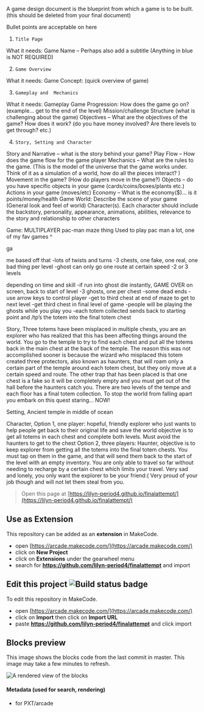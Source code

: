  A game design document is the blueprint from which a game is to be built.  
(this should be deleted from your final document) 

Bullet points are acceptable on here
 
1.     Title Page  
What it needs: Game Name – Perhaps also add a subtitle (Anything in blue is NOT REQUIRED)

2.     Game Overview
What it needs:   	Game Concept: (quick overview of game)

3.     Gameplay and  Mechanics
What it needs:		Gameplay
Game Progression: How does the game go on? (example… get to the end of the level)
Mission/challenge Structure (what is challenging about the game)
Objectives – What are the objectives of the game? How does it work? (do you have money involved? Are there levels to get through? etc.)

4.     Story, Setting and Character 
Story and Narrative – what is the story behind your game?
Play Flow – How does the game flow for the game player
Mechanics – What are the rules to the game. (This is the model of the universe that the game works under.  Think of it as a simulation of a world, how do all the pieces interact? )
Movement in the game? (How do players move in the game?)
Objects – do you have specific objects in your game (cards/coins/boxes/plants etc.)
				Actions in your game (moves/etc)
Economy – What is the economy($)... is it points/money/health
Game World: Describe the scene of your game
(General look and feel of world)
Character(s).  Each character should include the backstory, personality, appearance, animations, abilities, relevance to the story and relationship to other characters







Game: MULTIPLAYER
pac-man maze thing
Used to play pac man a lot, one of my fav games
^

ga

me based off that
-lots of twists and turns
-3 chests, one fake, one real, one bad thing per level
-ghost can only go one route at certain speed
-2 or 3 levels

depending on time and skill
-if run into ghost die instantly, GAME OVER on screen, back to start of level
-3 ghosts, one per chest
-some dead ends
-use arrow keys to control player
-get to third chest at end of maze to get to next level
-get third chest in final level of game
-people will be playing the ghosts while you play you
-each totem collected sends back to starting point and /tp’s the totem into the final totem chest





Story,
Three totems have been misplaced in multiple chests, you are an explorer who has realized that this has been affecting things around the world. You go to the temple to try to find each chest and put all the totems back in the main chest at the back of the temple. The reason this was not accomplished sooner is because the wizard who misplaced this totem created three protectors, also known as haunters, that will roam only a certain part of the temple around each totem chest, but they only move at a certain speed and route. The other trap that has been placed is that one chest is a fake so it will be completely empty and you must get out of the hall before the haunters catch you. There are two levels of the tempe and each floor has a final totem collection. To stop the world from falling apart you embark on this quest staring… NOW!




Setting,
Ancient temple in middle of ocean




Character,
Option 1, one player: hopeful, friendly explorer who just wants to help people get back to their original life and save the world objective is to get all totems in each chest and complete both levels. Must avoid the haunters to get to the chest
Option 2, three players: Haunter, objective is to keep explorer from getting all the totems into the final totem chests. You must tap on them in the game, and that will send them back to the start of the level with an empty inventory. You are only able to travel so far without needing to recharge by a certain chest which limits your travel. Very sad and lonely, you only want the explorer to be your friend:( Very proud of your job though and will not let them steal from you.




> Open this page at [https://lilyn-period4.github.io/finalattempt/](https://lilyn-period4.github.io/finalattempt/)

## Use as Extension

This repository can be added as an **extension** in MakeCode.

* open [https://arcade.makecode.com/](https://arcade.makecode.com/)
* click on **New Project**
* click on **Extensions** under the gearwheel menu
* search for **https://github.com/lilyn-period4/finalattempt** and import

## Edit this project ![Build status badge](https://github.com/lilyn-period4/finalattempt/workflows/MakeCode/badge.svg)

To edit this repository in MakeCode.

* open [https://arcade.makecode.com/](https://arcade.makecode.com/)
* click on **Import** then click on **Import URL**
* paste **https://github.com/lilyn-period4/finalattempt** and click import

## Blocks preview

This image shows the blocks code from the last commit in master.
This image may take a few minutes to refresh.

![A rendered view of the blocks](https://github.com/lilyn-period4/finalattempt/raw/master/.github/makecode/blocks.png)

#### Metadata (used for search, rendering)

* for PXT/arcade
<script src="https://makecode.com/gh-pages-embed.js"></script><script>makeCodeRender("{{ site.makecode.home_url }}", "{{ site.github.owner_name }}/{{ site.github.repository_name }}");</script>
